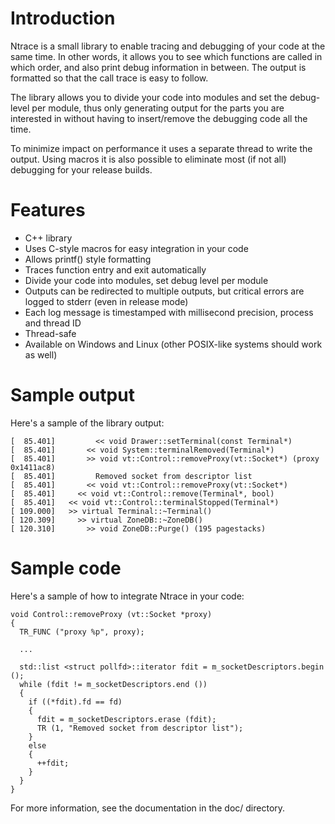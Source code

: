 # Introduction

Ntrace is a small library to enable tracing and debugging of your code at the
same time. In other words, it allows you to see which functions
are called in which order, and also print debug information in between.
The output is formatted so that the call trace is easy to follow.

The library allows you to divide your code into modules and set the
debug-level per module, thus only generating output for the parts you are
interested in without having to insert/remove the debugging code all the time.

To minimize impact on performance it uses a separate thread to write the
output. Using macros it is also possible to eliminate most (if not all) debugging
for your release builds.

# Features

* C++ library
* Uses C-style macros for easy integration in your code
* Allows printf() style formatting
* Traces function entry and exit automatically
* Divide your code into modules, set debug level per module
* Outputs can be redirected to multiple outputs, but critical errors are logged to stderr (even in release mode)
* Each log message is timestamped with millisecond precision, process and thread ID
* Thread-safe
* Available on Windows and Linux (other POSIX-like systems should work as well)

# Sample output

Here's a sample of the library output:

    [  85.401]         << void Drawer::setTerminal(const Terminal*)
    [  85.401]       << void System::terminalRemoved(Terminal*)
    [  85.401]       >> void vt::Control::removeProxy(vt::Socket*) (proxy 0x1411ac8)
    [  85.401]         Removed socket from descriptor list
    [  85.401]       << void vt::Control::removeProxy(vt::Socket*)
    [  85.401]     << void vt::Control::remove(Terminal*, bool)
    [  85.401]   << void vt::Control::terminalStopped(Terminal*)
    [ 109.000]   >> virtual Terminal::~Terminal()
    [ 120.309]     >> virtual ZoneDB::~ZoneDB()
    [ 120.310]       >> void ZoneDB::Purge() (195 pagestacks)

# Sample code

Here's a sample of how to integrate Ntrace in your code:

    void Control::removeProxy (vt::Socket *proxy)
    {
      TR_FUNC ("proxy %p", proxy);

      ...

      std::list <struct pollfd>::iterator fdit = m_socketDescriptors.begin ();
      while (fdit != m_socketDescriptors.end ())
      {
        if ((*fdit).fd == fd)
        {
          fdit = m_socketDescriptors.erase (fdit);
          TR (1, "Removed socket from descriptor list");
        }
        else
        {
          ++fdit;
        }
      }
    }

For more information, see the documentation in the doc/ directory.